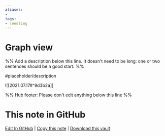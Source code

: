 ```yaml
---
aliases: 
- 
tags:
- seedling
---
```


# Graph view

%% Add a description below this line. It doesn't need to be long: one or two sentences should be a good start. %%

#placeholder/description 

![[2021.07.17#^9d3b2a]]

%% Hub footer: Please don't edit anything below this line %%

# This note in GitHub

<span class="git-footer">[Edit In GitHub](https://github.dev/obsidian-community/obsidian-hub/blob/main/03%20-%20Showcases%20%26%20Templates/Plugin%20Showcases/Graph%20view.md "git-hub-edit-note") | [Copy this note](https://raw.githubusercontent.com/obsidian-community/obsidian-hub/main/03%20-%20Showcases%20%26%20Templates/Plugin%20Showcases/Graph%20view.md "git-hub-copy-note") | [Download this vault](https://github.com/obsidian-community/obsidian-hub/archive/refs/heads/main.zip "git-hub-download-vault") </span>
